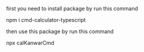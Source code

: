  first you need to install package by run this command

 npm i cmd-calculator-typescript

 then use this  package by run this command
 
 npx calKanwarCmd 
